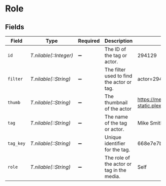 # Role


## Fields

| Field                                                                         | Type                                                                          | Required                                                                      | Description                                                                   | Example                                                                       |
| ----------------------------------------------------------------------------- | ----------------------------------------------------------------------------- | ----------------------------------------------------------------------------- | ----------------------------------------------------------------------------- | ----------------------------------------------------------------------------- |
| `id`                                                                          | *T.nilable(::Integer)*                                                        | :heavy_minus_sign:                                                            | The ID of the tag or actor.                                                   | 294129                                                                        |
| `filter`                                                                      | *T.nilable(::String)*                                                         | :heavy_minus_sign:                                                            | The filter used to find the actor or tag.                                     | actor=294129                                                                  |
| `thumb`                                                                       | *T.nilable(::String)*                                                         | :heavy_minus_sign:                                                            | The thumbnail of the actor                                                    | https://metadata-static.plex.tv/2/people/27b85844536c39f3f9ac943aaad46608.jpg |
| `tag`                                                                         | *T.nilable(::String)*                                                         | :heavy_minus_sign:                                                            | The name of the tag or actor.                                                 | Mike Smith                                                                    |
| `tag_key`                                                                     | *T.nilable(::String)*                                                         | :heavy_minus_sign:                                                            | Unique identifier for the tag.                                                | 668e7e7b22bcad9064350c91                                                      |
| `role`                                                                        | *T.nilable(::String)*                                                         | :heavy_minus_sign:                                                            | The role of the actor or tag in the media.                                    | Self                                                                          |